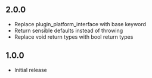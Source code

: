 ## 2.0.0
* Replace plugin_platform_interface with base keyword
* Return sensible defaults instead of throwing
* Replace void return types with bool return types

## 1.0.0
* Initial release
